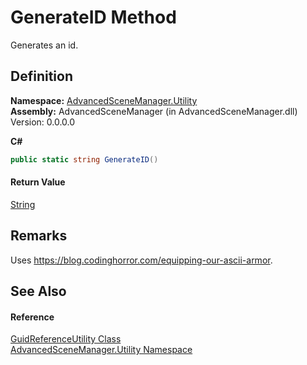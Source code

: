 # GenerateID Method


Generates an id.



## Definition
**Namespace:** <a href="N_AdvancedSceneManager_Utility.md">AdvancedSceneManager.Utility</a>  
**Assembly:** AdvancedSceneManager (in AdvancedSceneManager.dll) Version: 0.0.0.0

**C#**
``` C#
public static string GenerateID()
```



#### Return Value
<a href="https://learn.microsoft.com/dotnet/api/system.string" target="_blank" rel="noopener noreferrer">String</a>

## Remarks
Uses https://blog.codinghorror.com/equipping-our-ascii-armor.

## See Also


#### Reference
<a href="T_AdvancedSceneManager_Utility_GuidReferenceUtility.md">GuidReferenceUtility Class</a>  
<a href="N_AdvancedSceneManager_Utility.md">AdvancedSceneManager.Utility Namespace</a>  
